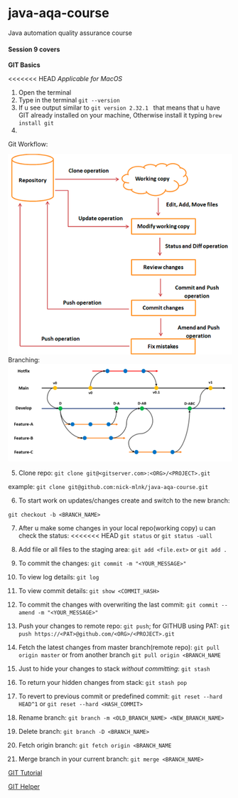 # java-aqa-course

Java automation quality assurance course

#### Session 9 covers

**GIT Basics**

<<<<<<< HEAD
_Applicable for MacOS_

1. Open the terminal
2. Type in the terminal `git --version`
3. If u see output similar to `git version 2.32.1 `
   that means that u have GIT already installed on your machine, Otherwise
   install it typing `brew install git`
4.

Git Workflow:

![git-workflow.png](resources/git-workflow.png)
Branching:
![branching.png](resources/branching.png)

5. Clone repo:
   `git clone git@<gitserver.com>:<ORG>/<PROJECT>.git`

example:
`git clone git@github.com:nick-mlnk/java-aqa-course.git`

6. To start work on updates/changes create and switch to the new branch:

`git checkout -b <BRANCH_NAME>`

7. After u make some changes in your local repo(working copy) u can check the status:
   <<<<<<< HEAD
   `git status` or `git status -uall`

8. Add file or all files to the staging area:
   `git add <file.ext>` or `git add .`
9. To commit the changes:
   `git commit -m "<YOUR_MESSAGE>"`
10. To view log details:
    `git log`
11. To view commit details:
    `git show <COMMIT_HASH>`
12. To commit the changes with overwriting the last commit:
    `git commit --amend -m "<YOUR_MESSAGE>"`
13. Push your changes to remote repo:
    `git push`; for GITHUB using PAT: `git push https://<PAT>@github.com/<ORG>/<PROJECT>.git`
14. Fetch the latest changes from master branch(remote repo):
    `git pull origin master` or from another branch `git pull origin <BRANCH_NAME`
15. Just to hide your changes to stack _without committing_:
    `git stash`
16. To return your hidden changes from stack:
    `git stash pop`
17. To revert to previous commit or predefined commit:
    `git reset --hard HEAD^1` or `git reset --hard <HASH_COMMIT>`
18. Rename branch:
    `git branch -m <OLD_BRANCH_NAME> <NEW_BRANCH_NAME>`
19. Delete branch:
    `git branch -D <BRANCH_NAME>`
20. Fetch origin branch:
    `git fetch origin <BRANCH_NAME`
21. Merge branch in your current branch:
    `git merge <BRANCH_NAME>`

[GIT Tutorial](https://www.tutorialspoint.com/git/)

[GIT Helper](https://gitexplorer.com/)
